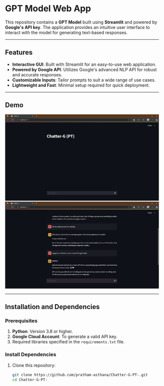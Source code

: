 # GPT Model Web App

This repository contains a **GPT Model** built using **Streamlit** and powered by **Google's API key**. The application provides an intuitive user interface to interact with the model for generating text-based responses.

---

## Features

- **Interactive GUI**: Built with Streamlit for an easy-to-use web application.
- **Powered by Google API**: Utilizes Google's advanced NLP API for robust and accurate responses.
- **Customizable Inputs**: Tailor prompts to suit a wide range of use cases.
- **Lightweight and Fast**: Minimal setup required for quick deployment.

---

## Demo

![App Screenshot](Ss1.png) 
![App_screenshot 2](Ss2.png)

---

## Installation and Dependencies

### Prerequisites

1. **Python**: Version 3.8 or higher.
2. **Google Cloud Account**: To generate a valid API key.
3. Required libraries specified in the `requirements.txt` file.

### Install Dependencies

1. Clone this repository:
   ```bash
   git clone https://github.com/pratham-asthana/Chatter-G-PT-.git
   cd Chatter-G-PT-
